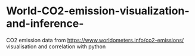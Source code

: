 # World-CO2-emission-visualization-and-inference-
CO2 emission data from https://www.worldometers.info/co2-emissions/   visualisation and correlation with python
